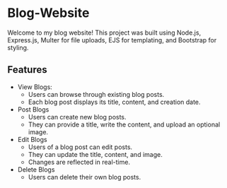 # Blog-Website
Welcome to my blog website! This project was built using Node.js, Express.js, Multer for file uploads, EJS for templating, and Bootstrap for styling.

## Features
- View Blogs:
    - Users can browse through existing blog posts.
    - Each blog post displays its title, content, and creation date.
- Post Blogs
    - Users can create new blog posts.
    - They can provide a title, write the content, and upload an optional image.
- Edit Blogs
    - Users of a blog post can edit posts.
    - They can update the title, content, and image.
    - Changes are reflected in real-time.
- Delete Blogs
    - Users can delete their own blog posts.
    